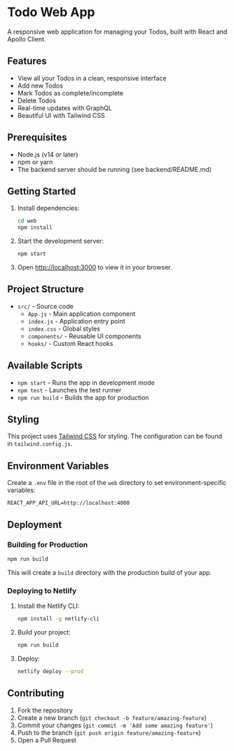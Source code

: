 # Todo Web App

A responsive web application for managing your Todos, built with React and Apollo Client.

## Features

- View all your Todos in a clean, responsive interface
- Add new Todos
- Mark Todos as complete/incomplete
- Delete Todos
- Real-time updates with GraphQL
- Beautiful UI with Tailwind CSS

## Prerequisites

- Node.js (v14 or later)
- npm or yarn
- The backend server should be running (see backend/README.md)

## Getting Started

1. Install dependencies:
   ```bash
   cd web
   npm install
   ```

2. Start the development server:
   ```bash
   npm start
   ```

3. Open [http://localhost:3000](http://localhost:3000) to view it in your browser.

## Project Structure

- `src/` - Source code
  - `App.js` - Main application component
  - `index.js` - Application entry point
  - `index.css` - Global styles
  - `components/` - Reusable UI components
  - `hooks/` - Custom React hooks

## Available Scripts

- `npm start` - Runs the app in development mode
- `npm test` - Launches the test runner
- `npm run build` - Builds the app for production

## Styling

This project uses [Tailwind CSS](https://tailwindcss.com/) for styling. The configuration can be found in `tailwind.config.js`.

## Environment Variables

Create a `.env` file in the root of the `web` directory to set environment-specific variables:

```
REACT_APP_API_URL=http://localhost:4000
```

## Deployment

### Building for Production

```bash
npm run build
```

This will create a `build` directory with the production build of your app.

### Deploying to Netlify

1. Install the Netlify CLI:
   ```bash
   npm install -g netlify-cli
   ```

2. Build your project:
   ```bash
   npm run build
   ```

3. Deploy:
   ```bash
   netlify deploy --prod
   ```

## Contributing

1. Fork the repository
2. Create a new branch (`git checkout -b feature/amazing-feature`)
3. Commit your changes (`git commit -m 'Add some amazing feature'`)
4. Push to the branch (`git push origin feature/amazing-feature`)
5. Open a Pull Request
